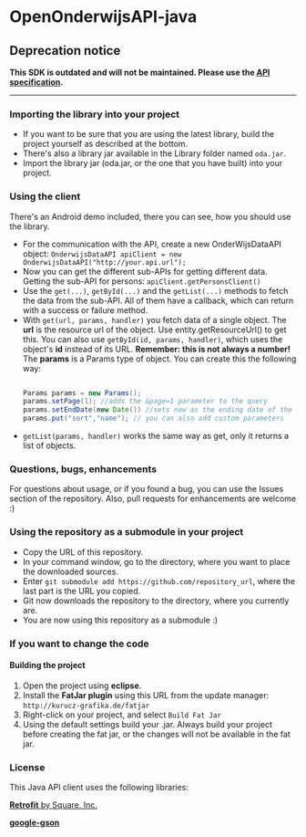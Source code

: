 OpenOnderwijsAPI-java
========================

## Deprecation notice

**This SDK is outdated and will not be maintained. Please use the [API specification](https://github.com/open-education-api/specification).**  

---

### Importing the library into your project
+ If you want to be sure that you are using the latest library, build the project yourself as described at the bottom.
+ There's also a library jar available in the Library folder named `oda.jar`.
+ Import the library jar (oda.jar, or the one that you have built) into your project.

### Using the client
There's an Android demo included, there you can see, how you should use the library.
+ For the communication with the API, create a new OnderWijsDataAPI object:
  `OnderwijsDataAPI apiClient = new OnderwijsDataAPI("http://your.api.url");`
+ Now you can get the different sub-APIs for getting different data. Getting the sub-API for persons:
  `apiClient.getPersonsClient()`
+ Use the `get(...)`, `getById(...)` and the `getList(...)` methods to fetch the data from the sub-API. All of them have a callback, which can return with a success or failure method.
+ With `get(url, params, handler)` you fetch data of a single object. The **url** is the resource url of the object. Use entity.getResourceUrl() to get this. You can also use `getById(id, params, handler)`, which uses the object's **id** instead of its URL. **Remember: this is not always a number!**  The **params** is a Params type of object. You can create this the following way:
  ```java

  Params params = new Params();
  params.setPage(1); //adds the &page=1 parameter to the query
  params.setEndDate(new Date()) //sets now as the ending date of the listing
  params.put("sort","name"); // you can also add custom parameters
  ```
+ `getList(params, handler)` works the same way as get, only it returns a list of objects.

### Questions, bugs, enhancements
For questions about usage, or if you found a bug, you can use the Issues section of the repository. Also, pull requests for enhancements are welcome :)

### Using the repository as a submodule in your project
+ Copy the URL of this repository.
+ In your command window, go to the directory, where you want to place the downloaded sources.
+ Enter `git submodule add https://github.com/repository_url`, where the last part is the URL you copied.
+ Git now downloads the repository to the directory, where you currently are.
+ You are now using this repository as a submodule :)

### If you want to change the code

#### Building the project
1. Open the project using **eclipse**.
2. Install the **FatJar plugin** using this URL from the update manager: `http://kurucz-grafika.de/fatjar`
3. Right-click on your project, and select `Build Fat Jar`
4. Using the default settings build your .jar. Always build your project before creating the fat jar, or the changes will not be available in the fat jar.

### License
This Java API client uses the following libraries:

[**Retrofit** by Square, Inc.](http://square.github.io/retrofit/)

[**google-gson**](https://code.google.com/p/google-gson/)
